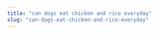 ```yaml
---
title: "can dogs eat chicken and rice everyday"
slug: "can-dogs-eat-chicken-and-rice-everyday"
---
```


